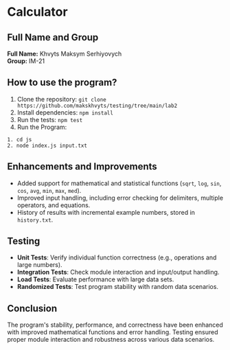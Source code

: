 # Calculator

## Full Name and Group

**Full Name:** Khvyts Maksym Serhiyovych  
**Group:** IM-21

## How to use the program?

1. Clone the repository: ``` git clone https://github.com/makskhvyts/testing/tree/main/lab2 ```
2. Install dependencies: ``` npm install ```
3. Run the tests: ``` npm test ```
4. Run the Program: 
```
1. cd js 
2. node index.js input.txt 
```

## Enhancements and Improvements

- Added support for mathematical and statistical functions (`sqrt`, `log`, `sin`, `cos`, `avg`, `min`, `max`, `med`).
- Improved input handling, including error checking for delimiters, multiple operators, and equations.
- History of results with incremental example numbers, stored in `history.txt`.

## Testing

- **Unit Tests**: Verify individual function correctness (e.g., operations and large numbers).
- **Integration Tests**: Check module interaction and input/output handling.
- **Load Tests**: Evaluate performance with large data sets.
- **Randomized Tests**: Test program stability with random data scenarios.

## Conclusion

The program's stability, performance, and correctness have been enhanced with improved mathematical functions and error handling. Testing ensured proper module interaction and robustness across various data scenarios.